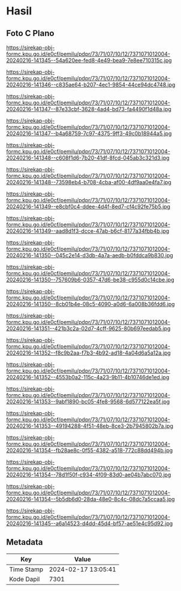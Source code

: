 # Hasil

## Foto C Plano

https://sirekap-obj-formc.kpu.go.id/e0cf/pemilu/pdpr/73/71/07/10/12/7371071012004-20240216-141345--54a620ee-fed8-4e49-bea9-7e8ee710315c.jpg

https://sirekap-obj-formc.kpu.go.id/e0cf/pemilu/pdpr/73/71/07/10/12/7371071012004-20240216-141346--c835ae64-b207-4ec1-9854-44ce94dc4748.jpg

https://sirekap-obj-formc.kpu.go.id/e0cf/pemilu/pdpr/73/71/07/10/12/7371071012004-20240216-141347--87e33cbf-3628-4ad4-bd73-fa4490f1d48a.jpg

https://sirekap-obj-formc.kpu.go.id/e0cf/pemilu/pdpr/73/71/07/10/12/7371071012004-20240216-141347--b4a68759-7c97-4375-9ff3-49c0b18944a5.jpg

https://sirekap-obj-formc.kpu.go.id/e0cf/pemilu/pdpr/73/71/07/10/12/7371071012004-20240216-141348--c608f1d6-7b20-41df-8fcd-045ab3c321d3.jpg

https://sirekap-obj-formc.kpu.go.id/e0cf/pemilu/pdpr/73/71/07/10/12/7371071012004-20240216-141348--73598eb4-b708-4cba-af00-4df9aa0e4fa7.jpg

https://sirekap-obj-formc.kpu.go.id/e0cf/pemilu/pdpr/73/71/07/10/12/7371071012004-20240216-141349--e8cbf0c4-ddee-4d4f-8ed7-cf4c92fe75b5.jpg

https://sirekap-obj-formc.kpu.go.id/e0cf/pemilu/pdpr/73/71/07/10/12/7371071012004-20240216-141349--aad8d1f3-dcce-47ab-b6cf-8177a34fbb4b.jpg

https://sirekap-obj-formc.kpu.go.id/e0cf/pemilu/pdpr/73/71/07/10/12/7371071012004-20240216-141350--045c2e14-d3db-4a7a-aedb-b0fddca9b830.jpg

https://sirekap-obj-formc.kpu.go.id/e0cf/pemilu/pdpr/73/71/07/10/12/7371071012004-20240216-141350--757609b6-0357-47d6-be38-c955d0c14cbe.jpg

https://sirekap-obj-formc.kpu.go.id/e0cf/pemilu/pdpr/73/71/07/10/12/7371071012004-20240216-141350--8cb01b4e-08c5-4090-a0d6-6a008b36fdd6.jpg

https://sirekap-obj-formc.kpu.go.id/e0cf/pemilu/pdpr/73/71/07/10/12/7371071012004-20240216-141351--421b3c2a-02d7-4cff-9625-80b697eedab5.jpg

https://sirekap-obj-formc.kpu.go.id/e0cf/pemilu/pdpr/73/71/07/10/12/7371071012004-20240216-141352--f8c9b2aa-f7b3-4b92-ad18-4a04d6a5a12a.jpg

https://sirekap-obj-formc.kpu.go.id/e0cf/pemilu/pdpr/73/71/07/10/12/7371071012004-20240216-141352--4553b0a2-115c-4a23-9b11-4b10746de1ed.jpg

https://sirekap-obj-formc.kpu.go.id/e0cf/pemilu/pdpr/73/71/07/10/12/7371071012004-20240216-141353--9abf1890-bc05-4fe8-9568-6d577122ea5f.jpg

https://sirekap-obj-formc.kpu.go.id/e0cf/pemilu/pdpr/73/71/07/10/12/7371071012004-20240216-141353--49194288-4f51-48eb-8ce3-2b7945802b7a.jpg

https://sirekap-obj-formc.kpu.go.id/e0cf/pemilu/pdpr/73/71/07/10/12/7371071012004-20240216-141354--fb28ae8c-0f55-4382-a518-772c88dd494b.jpg

https://sirekap-obj-formc.kpu.go.id/e0cf/pemilu/pdpr/73/71/07/10/12/7371071012004-20240216-141354--78d1f50f-c934-4f09-83d0-ae04b7abc070.jpg

https://sirekap-obj-formc.kpu.go.id/e0cf/pemilu/pdpr/73/71/07/10/12/7371071012004-20240216-141354--5b5db6d0-28da-48e0-8c4c-08dc7a5ccaa5.jpg

https://sirekap-obj-formc.kpu.go.id/e0cf/pemilu/pdpr/73/71/07/10/12/7371071012004-20240216-141345--a6a14523-d4dd-45d4-bf57-ae51e4c95d92.jpg


## Metadata

| Key        | Value               |
| ---------- | ------------------- |
| Time Stamp | 2024-02-17 13:05:41 |
| Kode Dapil | 7301                |



